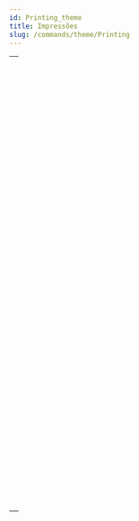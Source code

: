 ```yaml
---
id: Printing_theme
title: Impressões
slug: /commands/theme/Printing
---
```


|                                                                                                                   |
| ----------------------------------------------------------------------------------------------------------------- |
| [<!-- INCLUDE #_command_.ACCUMULATE.Syntax -->](../../commands-legacy/accumulate.md)<br/>                         |
| [<!-- INCLUDE #_command_.BLOB to print settings.Syntax -->](../../commands-legacy/blob-to-print-settings.md)<br/> |
| [<!-- INCLUDE #_command_.BREAK LEVEL.Syntax -->](../../commands-legacy/break-level.md)<br/>                       |
| [<!-- INCLUDE #_command_.CLOSE PRINTING JOB.Syntax -->](../../commands-legacy/close-printing-job.md)<br/>         |
| [<!-- INCLUDE #_command_.Get current printer.Syntax -->](../../commands-legacy/get-current-printer.md)<br/>       |
| [<!-- INCLUDE #_command_.Get print marker.Syntax -->](../../commands-legacy/get-print-marker.md)<br/>             |
| [<!-- INCLUDE #_command_.GET PRINT OPTION.Syntax -->](../../commands-legacy/get-print-option.md)<br/>             |
| [<!-- INCLUDE #_command_.Get print preview.Syntax -->](../../commands-legacy/get-print-preview.md)<br/>           |
| [<!-- INCLUDE #_command_.GET PRINTABLE AREA.Syntax -->](../../commands-legacy/get-printable-area.md)<br/>         |
| [<!-- INCLUDE #_command_.GET PRINTABLE MARGIN.Syntax -->](../../commands-legacy/get-printable-margin.md)<br/>     |
| [<!-- INCLUDE #_command_.Get printed height.Syntax -->](../../commands-legacy/get-printed-height.md)<br/>         |
| [<!-- INCLUDE #_command_.Is in print preview.Syntax -->](../../commands-legacy/is-in-print-preview.md)<br/>       |
| [<!-- INCLUDE #_command_.Level.Syntax -->](../../commands-legacy/level.md)<br/>                                   |
| [<!-- INCLUDE #_command_.OPEN PRINTING JOB.Syntax -->](../../commands-legacy/open-printing-job.md)<br/>           |
| [<!-- INCLUDE #_command_.PAGE BREAK.Syntax -->](../../commands-legacy/page-break.md)<br/>                         |
| [<!-- INCLUDE #_command_.Print form.Syntax -->](../../commands-legacy/print-form.md)<br/>                         |
| [<!-- INCLUDE #_command_.PRINT LABEL.Syntax -->](../../commands-legacy/print-label.md)<br/>                       |
| [<!-- INCLUDE #_command_.Print object.Syntax -->](../../commands-legacy/print-object.md)<br/>                     |
| [<!-- INCLUDE #_command_.PRINT OPTION VALUES.Syntax -->](../../commands-legacy/print-option-values.md)<br/>       |
| [<!-- INCLUDE #_command_.PRINT RECORD.Syntax -->](../../commands-legacy/print-record.md)<br/>                     |
| [<!-- INCLUDE #_command_.PRINT SELECTION.Syntax -->](../../commands-legacy/print-selection.md)<br/>               |
| [<!-- INCLUDE #_command_.PRINT SETTINGS.Syntax -->](../../commands-legacy/print-settings.md)<br/>                 |
| [<!-- INCLUDE #_command_.Print settings to BLOB.Syntax -->](../../commands-legacy/print-settings-to-blob.md)<br/> |
| [<!-- INCLUDE #_command_.PRINTERS LIST.Syntax -->](../../commands-legacy/printers-list.md)<br/>                   |
| [<!-- INCLUDE #_command_.Printing page.Syntax -->](../../commands-legacy/printing-page.md)<br/>                   |
| [<!-- INCLUDE #_command_.SET CURRENT PRINTER.Syntax -->](../../commands-legacy/set-current-printer.md)<br/>       |
| [<!-- INCLUDE #_command_.SET PRINT MARKER.Syntax -->](../../commands-legacy/set-print-marker.md)<br/>             |
| [<!-- INCLUDE #_command_.SET PRINT OPTION.Syntax -->](../../commands-legacy/set-print-option.md)<br/>             |
| [<!-- INCLUDE #_command_.SET PRINT PREVIEW.Syntax -->](../../commands-legacy/set-print-preview.md)<br/>           |
| [<!-- INCLUDE #_command_.SET PRINTABLE MARGIN.Syntax -->](../../commands-legacy/set-printable-margin.md)<br/>     |
| [<!-- INCLUDE #_command_.Subtotal.Syntax -->](../../commands-legacy/subtotal.md)<br/>                             |
